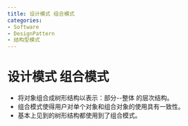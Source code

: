 ```yaml
---
title: 设计模式 组合模式
categories:
- Software
- DesignPattern
- 结构型模式
---
```

# 设计模式 组合模式

- 将对象组合成树形结构以表示：部分--整体 的层次结构。
- 组合模式使得用户对单个对象和组合对象的使用具有一致性。
- 基本上见到的树形结构都使用到了组合模式。
